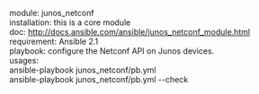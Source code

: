 module: junos_netconf  
installation: this is a core module  
doc: http://docs.ansible.com/ansible/junos_netconf_module.html  
requirement: Ansible 2.1  
playbook: configure the Netconf API on Junos devices.  
usages:  
ansible-playbook junos_netconf/pb.yml  
ansible-playbook junos_netconf/pb.yml --check   
